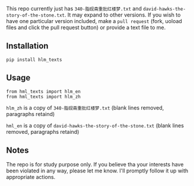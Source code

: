 This repo currently just has `340-脂砚斋重批红楼梦.txt` and `david-hawks-the-story-of-the-stone.txt`. It may expand to other versions. If you wish to have one particular version included, make a `pull request` (fork, uoload files and click the pull request button) or provide a text file to me.

## Installation
`pip install hlm_texts`

## Usage

```
from hml_texts import hlm_en
from hml_texts import hlm_zh
```

`hlm_zh` is a copy of `340-脂砚斋重批红楼梦.txt` (blank lines removed, paragraphs retaind)

`hml_en` is a copy of `david-hawks-the-story-of-the-stone.txt` (blank lines removed, paragraphs retaind)

## Notes
The repo is for study purpose only. If you believe tha your interests have been violated in any way, please let me know. I'll promptly follow it up with appropriate actions.
